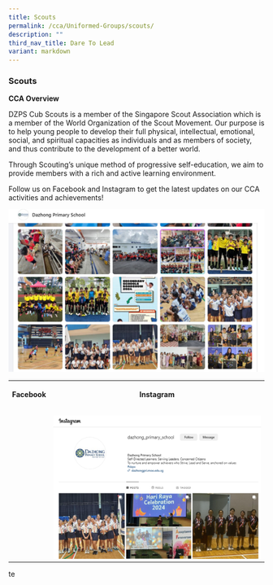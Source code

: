 ```yaml
---
title: Scouts
permalink: /cca/Uniformed-Groups/scouts/
description: ""
third_nav_title: Dare To Lead
variant: markdown
---
```

### Scouts

**CCA Overview**

DZPS Cub Scouts is a member of the Singapore Scout Association which is a member of the World Organization of the Scout Movement.
Our purpose is to help young people to develop their full physical, intellectual, emotional, social, and spiritual capacities as individuals and as members of society, and thus contribute to the development of a better world. 

Through Scouting’s unique method of progressive self-education, we aim to provide members with a rich and active learning environment.

Follow us on Facebook and Instagram to get the latest updates on our CCA activities and achievements!

![](/images/Picture6.jpg)

<table style="minWidth: 50px"><colgroup><col><col></colgroup><tbody><tr><th rowspan="1" colspan="1"><p>Facebook</p></th><th rowspan="1" colspan="1"><p>Instagram</p></th></tr><tr><td rowspan="1" colspan="1"><p></p><a class="isomer-image-wrapper" href="https://www.facebook.com/dzpsofficial/"><img style="width: 100%" height="auto" width="100%" alt="" src="/images/DZ_FB_Page.png"></a></td><td rowspan="1" colspan="1"><p></p><a class="isomer-image-wrapper" href="https://www.instagram.com/dazhong_primary_school/"><img style="width: 100%" height="auto" width="100%" alt="" src="/images/DZ_IG_Page.png"></a></td></tr></tbody></table>

te